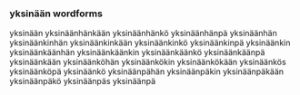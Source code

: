
### yksinään wordforms

yksinään
yksinäänhänkään
yksinäänhänkö
yksinäänhänpä
yksinäänhän
yksinäänkinhän
yksinäänkinkään
yksinäänkinkö
yksinäänkinpä
yksinäänkin
yksinäänkäänhän
yksinäänkäänkin
yksinäänkäänkö
yksinäänkäänpä
yksinäänkään
yksinäänköhän
yksinäänkökin
yksinäänkökään
yksinäänkös
yksinäänköpä
yksinäänkö
yksinäänpähän
yksinäänpäkin
yksinäänpäkään
yksinäänpäkö
yksinäänpäs
yksinäänpä

